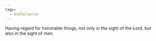 ```yaml
---
tags:
  - bible/verse
---
```

Having regard for honorable things, not only in the sight of the Lord, but also in the sight of men.